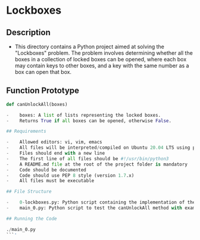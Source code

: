 # Lockboxes

## Description

- This directory contains a Python project aimed at solving the "Lockboxes" problem. The problem involves determining whether all the boxes in a collection of locked boxes can be opened, where each box may contain keys to other boxes, and a key with the same number as a box can open that box.

## Function Prototype

```python
def canUnlockAll(boxes)

-    boxes: A list of lists representing the locked boxes.
-    Returns True if all boxes can be opened, otherwise False.

## Requirements

-    Allowed editors: vi, vim, emacs
-    All files will be interpreted/compiled on Ubuntu 20.04 LTS using python3 (version 3.4.3)
-    Files should end with a new line
-    The first line of all files should be #!/usr/bin/python3
-    A README.md file at the root of the project folder is mandatory
-    Code should be documented
-    Code should use PEP 8 style (version 1.7.x)
-    All files must be executable

## File Structure

-    0-lockboxes.py: Python script containing the implementation of the canUnlockAll method.
-    main_0.py: Python script to test the canUnlockAll method with example cases.

## Running the Code

./main_0.py
```'
